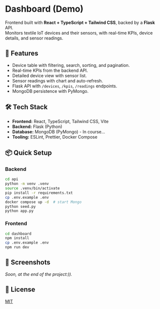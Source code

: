 #  Dashboard (Demo)

Frontend built with **React + TypeScript + Tailwind CSS**, backed by a **Flask** API.  
Monitors textile IoT devices and their sensors, with real-time KPIs, device details, and sensor readings.

## 🚀 Features
- Device table with filtering, search, sorting, and pagination.
- Real-time KPIs from the backend API.
- Detailed device view with sensor list.
- Sensor readings with chart and auto-refresh.
- Flask API with `/devices`, `/kpis`, `/readings` endpoints.
- MongoDB persistence with PyMongo.

## 🛠️ Tech Stack
- **Frontend:** React, TypeScript, Tailwind CSS, Vite
- **Backend:** Flask (Python)
- **Database:** MongoDB (PyMongo) - In course...
- **Tooling:** ESLint, Prettier, Docker Compose

## 📦 Quick Setup

### Backend
```bash
cd api
python -m venv .venv
source .venv/bin/activate
pip install -r requirements.txt
cp .env.example .env
docker compose up -d  # start Mongo
python seed.py
python app.py
```

### Frontend
```bash
cd dashboard
npm install
cp .env.example .env
npm run dev
```

## 📸 Screenshots
_Soon, at the end of the project:))._

## 📄 License
[MIT](./LICENSE)

